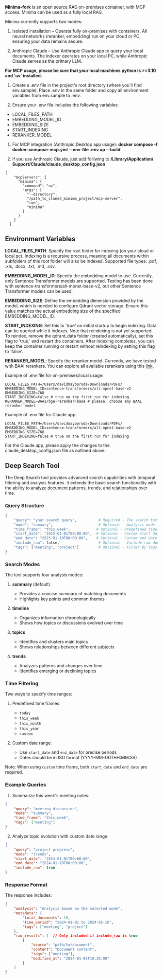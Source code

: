 **Minima-fork** is an open source RAG on-premises container, with MCP access.
Minima can be used as a fully local RAG.

Minima currently supports two modes:
1. Isolated installation – Operate fully on-premises with containers. All neural networks (reranker, embedding) run on your cloud or PC, ensuring your data remains secure.

2. Anthropic Claude – Use Anthropic Claude app to query your local documents. The indexer operates on your local PC, while Anthropic Claude serves as the primary LLM.

**For MCP usage, please be sure that your local machines python is >=3.10 and 'uv' installed.**

1. Create a .env file in the project's root directory (where you'll find env.sample). Place .env in the same folder and copy all environment variables from env.sample to .env.

2. Ensure your .env file includes the following variables:
<ul>
   <li> LOCAL_FILES_PATH </li>
   <li> EMBEDDING_MODEL_ID </li>
   <li> EMBEDDING_SIZE </li>
   <li> START_INDEXING </li>
   <li> RERANKER_MODEL </li>
</ul>

1. For MCP integration (Anthropic Desktop app usage): **docker compose -f docker-compose-mcp.yml --env-file .env up --build**.

2. If you use Anthropic Claude, just add folliwing to **/Library/Application\ Support/Claude/claude_desktop_config.json**

```
{
    "mcpServers": {
      "minima": {
        "command": "uv",
        "args": [
          "--directory",
          "/path_to_cloned_minima_project/mcp-server",
          "run",
          "minima"
        ]
      }
    }
  }
```

## Environment Variables

**LOCAL_FILES_PATH**: Specify the root folder for indexing (on your cloud or local pc). Indexing is a recursive process, meaning all documents within subfolders of this root folder will also be indexed. Supported file types: .pdf, .xls, .docx, .txt, .md, .csv.

**EMBEDDING_MODEL_ID**: Specify the embedding model to use. Currently, only Sentence Transformer models are supported. Testing has been done with sentence-transformers/all-mpnet-base-v2, but other Sentence Transformer models can be used.

**EMBEDDING_SIZE**: Define the embedding dimension provided by the model, which is needed to configure Qdrant vector storage. Ensure this value matches the actual embedding size of the specified EMBEDDING_MODEL_ID.

**START_INDEXING**: Set this to 'true' on initial startup to begin indexing. Data can be queried while it indexes. Note that reindexing is not yet supported. To reindex, remove the qdrant_data folder (created automatically), set this flag to 'true,' and restart the containers. After indexing completes, you can keep the container running or restart without reindexing by setting this flag to 'false'.

**RERANKER_MODEL**: Specify the reranker model. Currently, we have tested with BAAI rerankers. You can explore all available rerankers using this [link](https://huggingface.co/collections/BAAI/).

Example of .env file for on-premises/local usage:
```
LOCAL_FILES_PATH=/Users/davidmayboroda/Downloads/PDFs/
EMBEDDING_MODEL_ID=sentence-transformers/all-mpnet-base-v2
EMBEDDING_SIZE=768
START_INDEXING=false # true on the first run for indexing
RERANKER_MODEL=BAAI/bge-reranker-base # please, choose any BAAI reranker model
```

Example of .env file for Claude app:
```
LOCAL_FILES_PATH=/Users/davidmayboroda/Downloads/PDFs/
EMBEDDING_MODEL_ID=sentence-transformers/all-mpnet-base-v2
EMBEDDING_SIZE=768
START_INDEXING=false # true on the first run for indexing
```
For the Claude app, please apply the changes to the claude_desktop_config.json file as outlined above.

## Deep Search Tool

The Deep Search tool provides advanced search capabilities with temporal filtering and analysis features. It extends the basic search functionality with the ability to analyze document patterns, trends, and relationships over time.

### Query Structure

```python
{
    "query": "your search query",          # Required - The search text
    "mode": "summary",                     # Optional - Analysis mode (default: "summary")
    "time_frame": "this_week",            # Optional - Predefined time period
    "start_date": "2025-01-01T00:00:00",  # Optional - Custom start date
    "end_date": "2025-01-10T00:00:00",    # Optional - Custom end date
    "include_raw": false,                  # Optional - Include raw documents (default: false)
    "tags": ["meeting", "project"]         # Optional - Filter by tags
}
```

### Search Modes

The tool supports four analysis modes:

1. **summary** (default)
   - Provides a concise summary of matching documents
   - Highlights key points and common themes

2. **timeline**
   - Organizes information chronologically
   - Shows how topics or discussions evolved over time

3. **topics**
   - Identifies and clusters main topics
   - Shows relationships between different subjects

4. **trends**
   - Analyzes patterns and changes over time
   - Identifies emerging or declining topics

### Time Filtering

Two ways to specify time ranges:

1. Predefined time frames:
   - `today`
   - `this_week`
   - `this_month`
   - `this_year`
   - `custom`

2. Custom date range:
   - Use `start_date` and `end_date` for precise periods
   - Dates should be in ISO format (YYYY-MM-DDTHH:MM:SS)

Note: When using `custom` time frame, both `start_date` and `end_date` are required.

### Example Queries

1. Summarize this week's meeting notes:
```json
{
    "query": "meeting discussion",
    "mode": "summary",
    "time_frame": "this_week",
    "tags": ["meeting"]
}
```

2. Analyze topic evolution with custom date range:
```json
{
    "query": "project progress",
    "mode": "trends",
    "start_date": "2024-01-01T00:00:00",
    "end_date": "2024-01-10T00:00:00",
    "include_raw": true
}
```

### Response Format

The response includes:

```json
{
    "analysis": "Analysis based on the selected mode",
    "metadata": {
        "total_documents": 10,
        "time_period": "2024-01-01 to 2024-01-10",
        "tags": ["meeting", "project"]
    },
    "raw_results": [  // Only included if include_raw is true
        {
            "source": "path/to/document",
            "content": "Document content",
            "tags": ["meeting"],
            "modified_at": "2024-01-05T10:30:00"
        }
    ]
}
```